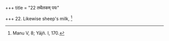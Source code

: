 +++
title = "22 तथैलकम् पयः"

+++
22. Likewise sheep's milk, [^13] 


[^13]:  Manu V, 8; Yājñ. I, 170.
